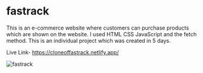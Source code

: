# fastrack

This is an e-commerce website where customers can purchase products which are shown on the website. I used HTML CSS JavaScript and the fetch method.
This is an individual project which was created in 5 days.

Live Link- https://cloneoffastrack.netlify.app/


![fastrack](https://user-images.githubusercontent.com/101580788/203570691-a916f473-300b-4240-9325-8d86f0500d32.jpg)

